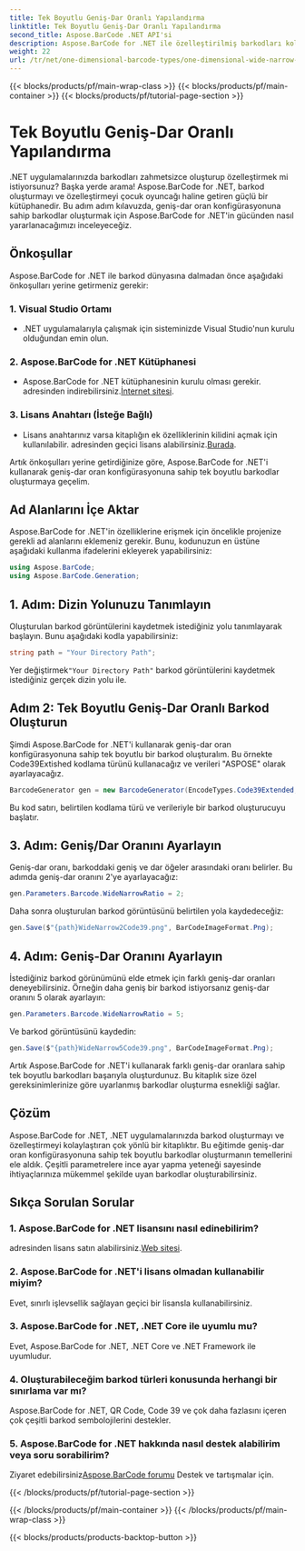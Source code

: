 ```yaml
---
title: Tek Boyutlu Geniş-Dar Oranlı Yapılandırma
linktitle: Tek Boyutlu Geniş-Dar Oranlı Yapılandırma
second_title: Aspose.BarCode .NET API'si
description: Aspose.BarCode for .NET ile özelleştirilmiş barkodları kolayca oluşturun. Tek boyutlu geniş-dar oranlı yapılandırma için adım adım kılavuz.
weight: 22
url: /tr/net/one-dimensional-barcode-types/one-dimensional-wide-narrow-ratio-configuration/
---
```


{{< blocks/products/pf/main-wrap-class >}}
{{< blocks/products/pf/main-container >}}
{{< blocks/products/pf/tutorial-page-section >}}

# Tek Boyutlu Geniş-Dar Oranlı Yapılandırma


.NET uygulamalarınızda barkodları zahmetsizce oluşturup özelleştirmek mi istiyorsunuz? Başka yerde arama! Aspose.BarCode for .NET, barkod oluşturmayı ve özelleştirmeyi çocuk oyuncağı haline getiren güçlü bir kütüphanedir. Bu adım adım kılavuzda, geniş-dar oran konfigürasyonuna sahip barkodlar oluşturmak için Aspose.BarCode for .NET'in gücünden nasıl yararlanacağımızı inceleyeceğiz.

## Önkoşullar

Aspose.BarCode for .NET ile barkod dünyasına dalmadan önce aşağıdaki önkoşulları yerine getirmeniz gerekir:

### 1. Visual Studio Ortamı
   - .NET uygulamalarıyla çalışmak için sisteminizde Visual Studio'nun kurulu olduğundan emin olun.
   
### 2. Aspose.BarCode for .NET Kütüphanesi
   -  Aspose.BarCode for .NET kütüphanesinin kurulu olması gerekir. adresinden indirebilirsiniz.[İnternet sitesi](https://releases.aspose.com/barcode/net/).

### 3. Lisans Anahtarı (İsteğe Bağlı)
   -  Lisans anahtarınız varsa kitaplığın ek özelliklerinin kilidini açmak için kullanılabilir. adresinden geçici lisans alabilirsiniz.[Burada](https://purchase.aspose.com/temporary-license/).

Artık önkoşulları yerine getirdiğinize göre, Aspose.BarCode for .NET'i kullanarak geniş-dar oran konfigürasyonuna sahip tek boyutlu barkodlar oluşturmaya geçelim.

## Ad Alanlarını İçe Aktar

Aspose.BarCode for .NET'in özelliklerine erişmek için öncelikle projenize gerekli ad alanlarını eklemeniz gerekir. Bunu, kodunuzun en üstüne aşağıdaki kullanma ifadelerini ekleyerek yapabilirsiniz:

```csharp
using Aspose.BarCode;
using Aspose.BarCode.Generation;
```

## 1. Adım: Dizin Yolunuzu Tanımlayın

Oluşturulan barkod görüntülerini kaydetmek istediğiniz yolu tanımlayarak başlayın. Bunu aşağıdaki kodla yapabilirsiniz:

```csharp
string path = "Your Directory Path";
```

 Yer değiştirmek`"Your Directory Path"` barkod görüntülerini kaydetmek istediğiniz gerçek dizin yolu ile.

## Adım 2: Tek Boyutlu Geniş-Dar Oranlı Barkod Oluşturun

Şimdi Aspose.BarCode for .NET'i kullanarak geniş-dar oran konfigürasyonuna sahip tek boyutlu bir barkod oluşturalım. Bu örnekte Code39Extished kodlama türünü kullanacağız ve verileri "ASPOSE" olarak ayarlayacağız.

```csharp
BarcodeGenerator gen = new BarcodeGenerator(EncodeTypes.Code39Extended, "ASPOSE");
```

Bu kod satırı, belirtilen kodlama türü ve verileriyle bir barkod oluşturucuyu başlatır.

## 3. Adım: Geniş/Dar Oranını Ayarlayın

Geniş-dar oranı, barkoddaki geniş ve dar öğeler arasındaki oranı belirler. Bu adımda geniş-dar oranını 2'ye ayarlayacağız:

```csharp
gen.Parameters.Barcode.WideNarrowRatio = 2;
```

Daha sonra oluşturulan barkod görüntüsünü belirtilen yola kaydedeceğiz:

```csharp
gen.Save($"{path}WideNarrow2Code39.png", BarCodeImageFormat.Png);
```

## 4. Adım: Geniş-Dar Oranını Ayarlayın

İstediğiniz barkod görünümünü elde etmek için farklı geniş-dar oranları deneyebilirsiniz. Örneğin daha geniş bir barkod istiyorsanız geniş-dar oranını 5 olarak ayarlayın:

```csharp
gen.Parameters.Barcode.WideNarrowRatio = 5;
```

Ve barkod görüntüsünü kaydedin:

```csharp
gen.Save($"{path}WideNarrow5Code39.png", BarCodeImageFormat.Png);
```

Artık Aspose.BarCode for .NET'i kullanarak farklı geniş-dar oranlara sahip tek boyutlu barkodları başarıyla oluşturdunuz. Bu kitaplık size özel gereksinimlerinize göre uyarlanmış barkodlar oluşturma esnekliği sağlar.

## Çözüm

Aspose.BarCode for .NET, .NET uygulamalarınızda barkod oluşturmayı ve özelleştirmeyi kolaylaştıran çok yönlü bir kitaplıktır. Bu eğitimde geniş-dar oran konfigürasyonuna sahip tek boyutlu barkodlar oluşturmanın temellerini ele aldık. Çeşitli parametrelere ince ayar yapma yeteneği sayesinde ihtiyaçlarınıza mükemmel şekilde uyan barkodlar oluşturabilirsiniz.

## Sıkça Sorulan Sorular

### 1. Aspose.BarCode for .NET lisansını nasıl edinebilirim?
 adresinden lisans satın alabilirsiniz.[Web sitesi](https://purchase.aspose.com/buy).

### 2. Aspose.BarCode for .NET'i lisans olmadan kullanabilir miyim?
Evet, sınırlı işlevsellik sağlayan geçici bir lisansla kullanabilirsiniz.

### 3. Aspose.BarCode for .NET, .NET Core ile uyumlu mu?
Evet, Aspose.BarCode for .NET, .NET Core ve .NET Framework ile uyumludur.

### 4. Oluşturabileceğim barkod türleri konusunda herhangi bir sınırlama var mı?
Aspose.BarCode for .NET, QR Code, Code 39 ve çok daha fazlasını içeren çok çeşitli barkod sembolojilerini destekler.

### 5. Aspose.BarCode for .NET hakkında nasıl destek alabilirim veya soru sorabilirim?
 Ziyaret edebilirsiniz[Aspose.BarCode forumu](https://forum.aspose.com/c/barcode/13) Destek ve tartışmalar için.

{{< /blocks/products/pf/tutorial-page-section >}}

{{< /blocks/products/pf/main-container >}}
{{< /blocks/products/pf/main-wrap-class >}}

{{< blocks/products/products-backtop-button >}}
